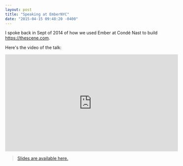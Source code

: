 ```yaml
---
layout: post
title: "Speaking at EmberNYC"
date: "2015-04-15 09:48:20 -0400"
---
```


I spoke back in Sept of 2014 of how we used Ember at Condé Nast to build https://thescene.com.

Here's the video of the talk:
<iframe width="560" height="315" src="https://www.youtube.com/embed/e1l07N0ukzY#t=49m36s" frameborder="0" allowfullscreen></iframe>

> [Slides are available here.](http://thescene-postmortem.rogeruiz.com/talk/)
